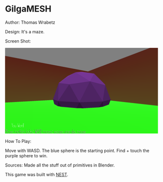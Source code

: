 # GilgaMESH

Author: Thomas Wrabetz

Design: It's a maze.

Screen Shot:

![Screen Shot](screenshot.png)

How To Play:

Move with WASD. The blue sphere is the starting point. Find + touch the purple sphere to win.

Sources: Made all the stuff out of primitives in Blender.

This game was built with [NEST](NEST.md).

